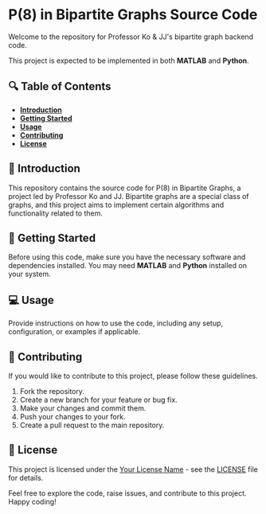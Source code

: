# P(8) in Bipartite Graphs Source Code

Welcome to the repository for Professor Ko & JJ's bipartite graph backend code.

This project is expected to be implemented in both **MATLAB** and **Python**.

## :mag: Table of Contents

- [**Introduction**](#introduction)
- [**Getting Started**](#getting-started)
- [**Usage**](#usage)
- [**Contributing**](#contributing)
- [**License**](#license)

## :book: Introduction

This repository contains the source code for P(8) in Bipartite Graphs, a project led by Professor Ko and JJ. Bipartite graphs are a special class of graphs, and this project aims to implement certain algorithms and functionality related to them.

## :rocket: Getting Started

Before using this code, make sure you have the necessary software and dependencies installed. You may need **MATLAB** and **Python** installed on your system.

## :computer: Usage

Provide instructions on how to use the code, including any setup, configuration, or examples if applicable.

## :handshake: Contributing

If you would like to contribute to this project, please follow these guidelines.

1. Fork the repository.
2. Create a new branch for your feature or bug fix.
3. Make your changes and commit them.
4. Push your changes to your fork.
5. Create a pull request to the main repository.

## :page_with_curl: License

This project is licensed under the [Your License Name](LICENSE) - see the [LICENSE](LICENSE) file for details.

Feel free to explore the code, raise issues, and contribute to this project. Happy coding!
